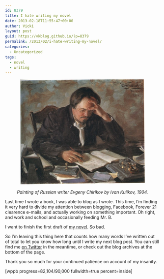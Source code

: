 ```yaml
---
id: 8379
title: I hate writing my novel
date: 2013-02-18T11:55:47+00:00
author: Vicki
layout: post
guid: https://vkblog.github.io/?p=8379
permalink: /2013/02/i-hate-writing-my-novel/
categories:
  - Uncategorized
tags:
  - novel
  - writing
---
```

<p style="text-align: center;">
  <a href="https://raw.githubusercontent.com/vkblog/vkblog.github.io/master/public/img/2013/02/Kulikov_Writer_E.N.Chirikov_1904.jpg"><img class="aligncenter  wp-image-8387" alt="Kulikov_Writer_E.N.Chirikov_1904" src="https://raw.githubusercontent.com/vkblog/vkblog.github.io/master/public/img/2013/02/Kulikov_Writer_E.N.Chirikov_1904-580x487.jpg" width="406" height="341" /></a>
</p>

<p style="text-align: center;">
  <em>Painting of Russian writer Evgeny Chirikov by Ivan Kulikov, 1904.</em>
</p>

Last time I wrote a book, I was able to blog as I wrote. This time, I&#8217;m finding it very hard to divide my attention between blogging, Facebook, Forever 21 clearence e-mails, and actually working on something important. Oh right, and work and school and occasionally feeding Mr. B.

I want to finish the first draft of <a href="https://vkblog.github.io/2013/02/writing-with-others/" target="_blank">my novel</a>. So bad.

So I&#8217;m leaving this thing here that counts how many words I&#8217;ve written out of total to let you know how long until I write my next blog post. You can still find me <a href="http://twitter.com/vboykis" target="_blank">on Twitter</a> in the meantime, or check out the blog archives at the bottom of the page.

Thank you so much for your continued patience on account of my insanity.

[wppb progress=82,104/90,000 fullwidth=true percent=inside]